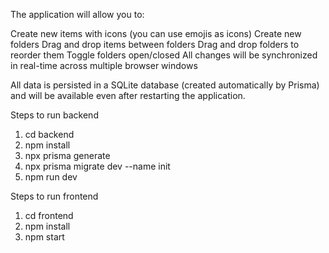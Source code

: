 The application will allow you to:

Create new items with icons (you can use emojis as icons)
Create new folders
Drag and drop items between folders
Drag and drop folders to reorder them
Toggle folders open/closed
All changes will be synchronized in real-time across multiple browser windows

All data is persisted in a SQLite database (created automatically by Prisma) and will be available even after restarting the application.

Steps to run backend 
1. cd backend
2. npm install
3. npx prisma generate
4. npx prisma migrate dev --name init
5. npm run dev

Steps to run frontend
1. cd frontend
2. npm install
3. npm start
